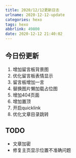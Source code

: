```yaml
---
title: 2020/12/12更新日志
urlname: 2020-12-12-update
categories: hexo
tags: hexo
abbrlink: 49800
date: 2020-12-12 21:40:02
---
```

## 今日份更新
1. 增加留言板背景图
2. 优化留言板表情显示
3. 留言板增加一言
4. 替换图片懒加载占位图
5. 增加404页面
6. 增加置顶
7. 开启quicklink
8. 优化文章目录跳转

## TODO
* 文章加密
* 修复主页显示位置不准确问题